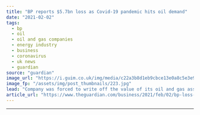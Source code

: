```yaml
---
title: "BP reports $5.7bn loss as Covid-19 pandemic hits oil demand"
date: "2021-02-02"
tags: 
  - bp
  - oil
  - oil and gas companies
  - energy industry
  - business
  - coronavirus
  - uk news
  - guardian
source: "guardian"
image_url: "https://i.guim.co.uk/img/media/c22a3b8d1eb9cbce13e0a8c5e3e9b31d8d86c71b/0_123_3568_2141/master/3568.jpg?width=460&quality=85&auto=format&fit=max&s=ce9483fa37d9815eeb5b90e81ba4f3d9"
image_fp: "/assets/img/post_thumbnails/223.jpg"
lead: "Company was forced to write off the value of its oil and gas assets by $6.5bn last yearCoronavirus – latest updatesSee all our coronavirus coverageBP reported an annual loss for the first time in a decade after a “brutal” year in which the Covid-19 p..."
article_url: "https://www.theguardian.com/business/2021/feb/02/bp-loss-covid-19-oil-demand"
---
```


---
